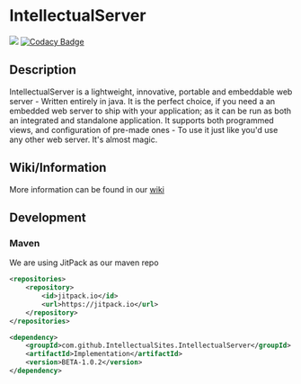 # IntellectualServer
[![](https://jitpack.io/v/IntellectualSites/IntellectualServer.svg)](https://jitpack.io/#IntellectualSites/IntellectualServer)
[![Codacy Badge](https://api.codacy.com/project/badge/Grade/73620f1387604ab3b719045696b76cee)](https://www.codacy.com/app/citymonstret/IntellectualServer?utm_source=github.com&amp;utm_medium=referral&amp;utm_content=IntellectualSites/IntellectualServer&amp;utm_campaign=Badge_Grade)
## Description
IntellectualServer is a lightweight, innovative, portable and embeddable web server - Written entirely in java.
It is the perfect choice, if you need a an embedded web server to ship with your application; as it can be
run as both an integrated and standalone application. It supports both programmed views, and configuration of 
pre-made ones - To use it just like you'd use any other web server. It's almost magic.

## Wiki/Information
More information can be found in our [wiki](https://github.com/IntellectualSites/IntellectualServer/wiki)

## Development

### Maven

We are using JitPack as our maven repo
```xml
<repositories>
    <repository>
        <id>jitpack.io</id>
        <url>https://jitpack.io</url>
    </repository>
</repositories>

<dependency>
    <groupId>com.github.IntellectualSites.IntellectualServer</groupId>
    <artifactId>Implementation</artifactId>
    <version>BETA-1.0.2</version>
</dependency>
```
